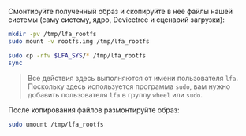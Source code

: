 Смонтируйте полученный образ и скопируйте в неё файлы нашей системы (саму систему, ядро, Devicetree и сценарий загрузки):

```bash
mkdir -pv /tmp/lfa_rootfs
sudo mount -v rootfs.img /tmp/lfa_rootfs

sudo cp -rfv $LFA_SYS/* /tmp/lfa_rootfs
sync
```

> Все действия здесь выполняются от имени пользователя `lfa`. Поскольку здесь используется программа `sudo`, вам нужно добавить пользователя `lfa` в группу `wheel` или `sudo`.

После копирования файлов размонтируйте образ:

```bash
sudo umount /tmp/lfa_rootfs
```
